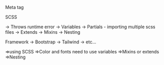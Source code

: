 Meta tag


SCSS

-> Throws runtime error
-> Variables
-> Partials - importing multiple scss files
-> Extends
-> Mixins
-> Nesting


Framework
-> Bootstrap
-> Tailwind
-> etc...



<!-- Task  -->
=>using SCSS
=>Color and fonts need to use variables
=>Mixins or extends 
=>Nesting 
